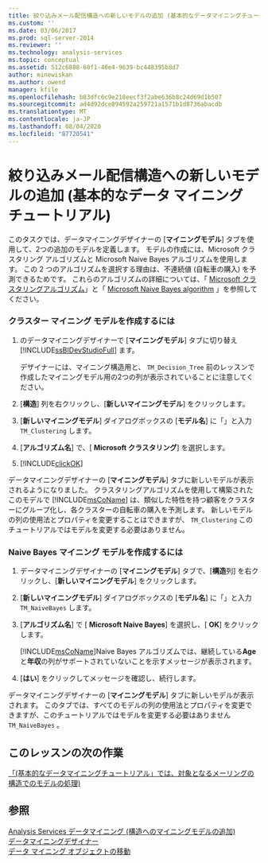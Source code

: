 ```yaml
---
title: 絞り込みメール配信構造への新しいモデルの追加 (基本的なデータマイニングチュートリアル) |Microsoft Docs
ms.custom: ''
ms.date: 03/06/2017
ms.prod: sql-server-2014
ms.reviewer: ''
ms.technology: analysis-services
ms.topic: conceptual
ms.assetid: 512c6888-60f1-46e4-9639-bc448395b8d7
author: minewiskan
ms.author: owend
manager: kfile
ms.openlocfilehash: b83dfc6c9e218eecf3f2abe636b8c24d69d1b507
ms.sourcegitcommit: ad4d92dce894592a259721a1571b1d8736abacdb
ms.translationtype: MT
ms.contentlocale: ja-JP
ms.lasthandoff: 08/04/2020
ms.locfileid: "87720541"
---
```

# <a name="adding-new-models-to-the-targeted-mailing-structure-basic-data-mining-tutorial"></a>絞り込みメール配信構造への新しいモデルの追加 (基本的なデータ マイニング チュートリアル)
  このタスクでは、データマイニングデザイナーの [**マイニングモデル**] タブを使用して、2つの追加のモデルを定義します。 モデルの作成には、Microsoft クラスタリング アルゴリズムと Microsoft Naive Bayes アルゴリズムを使用します。 この 2 つのアルゴリズムを選択する理由は、不連続値 (自転車の購入) を予測できるためです。 これらのアルゴリズムの詳細については、「 [Microsoft クラスタリングアルゴリズム](../../2014/analysis-services/data-mining/microsoft-clustering-algorithm.md)」と「 [Microsoft Naive Bayes algorithm](../../2014/analysis-services/data-mining/microsoft-naive-bayes-algorithm.md) 」を参照してください。  
  
### <a name="to-create-a-clustering-mining-model"></a>クラスター マイニング モデルを作成するには  
  
1.  のデータマイニングデザイナーで [**マイニングモデル**] タブに切り替え [!INCLUDE[ssBIDevStudioFull](../includes/ssbidevstudiofull-md.md)] ます。  
  
     デザイナーには、マイニング構造用と、 `TM_Decision_Tree` 前のレッスンで作成したマイニングモデル用の2つの列が表示されていることに注意してください。  
  
2.  [**構造**] 列を右クリックし、[**新しいマイニングモデル**] をクリックします。  
  
3.  [**新しいマイニングモデル**] ダイアログボックスの [**モデル名**] に「」と入力 `TM_Clustering` します。  
  
4.  [**アルゴリズム名**] で、[ **Microsoft クラスタリング**] を選択します。  
  
5.  [!INCLUDE[clickOK](../includes/clickok-md.md)]  
  
 データマイニングデザイナーの [**マイニングモデル**] タブに新しいモデルが表示されるようになりました。 クラスタリングアルゴリズムを使用して構築されたこのモデルで [!INCLUDE[msCoName](../includes/msconame-md.md)] は、類似した特性を持つ顧客をクラスターにグループ化し、各クラスターの自転車の購入を予測します。 新しいモデルの列の使用法とプロパティを変更することはできますが、 `TM_Clustering` このチュートリアルではモデルを変更する必要はありません。  
  
### <a name="to-create-a-naive-bayes-mining-model"></a>Naive Bayes マイニング モデルを作成するには  
  
1.  データマイニングデザイナーの [**マイニングモデル**] タブで、[**構造**列] を右クリックし、[**新しいマイニングモデル**] をクリックします。  
  
2.  [**新しいマイニングモデル**] ダイアログボックスの [**モデル名**] に「」と入力 `TM_NaiveBayes` します。  
  
3.  [**アルゴリズム名**] で [ **Microsoft Naive Bayes**] を選択し、[ **OK**] をクリックします。  
  
     [!INCLUDE[msCoName](../includes/msconame-md.md)]Naive Bayes アルゴリズムでは、継続している**Age**と**年収**の列がサポートされていないことを示すメッセージが表示されます。  
  
4.  [**はい**] をクリックしてメッセージを確認し、続行します。  
  
 データマイニングデザイナーの [**マイニングモデル**] タブに新しいモデルが表示されます。 このタブでは、すべてのモデルの列の使用法とプロパティを変更できますが、このチュートリアルではモデルを変更する必要はありません `TM_NaiveBayes` 。  
  
## <a name="next-task-in-lesson"></a>このレッスンの次の作業  
 [「&#40;基本的なデータマイニングチュートリアル」では、対象となるメーリングの構造でのモデルの処理&#41;](../../2014/tutorials/processing-models-in-the-targeted-mailing-structure-basic-data-mining-tutorial.md)  
  
## <a name="see-also"></a>参照  
 [Analysis Services データマイニング &#40;構造へのマイニングモデルの追加&#41;](../../2014/analysis-services/data-mining/add-mining-models-to-a-structure-analysis-services-data-mining.md)   
 [データマイニングデザイナー](../../2014/analysis-services/data-mining/data-mining-designer.md)   
 [データ マイニング オブジェクトの移動](../../2014/analysis-services/data-mining/moving-data-mining-objects.md)  
  
  
